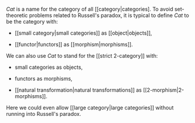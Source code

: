 _Cat_ is a name for the category of all [[category|categories].  To avoid set-theoretic problems related to Russell's paradox, it is typical to define _Cat_ to be the category with:

* [[small category|small categories]] as [[object|objects]],

* [[functor|functors]] as [[morphism|morphisms]].

We can also use _Cat_ to stand for the [[strict 2-category]] with:

* small categories as objects,

* functors as morphisms,

* [[natural transformation|natural transformations]] as [[2-morphism|2-morphisms]].

Here we could even allow [[large category|large categories]] without running into Russell's paradox.